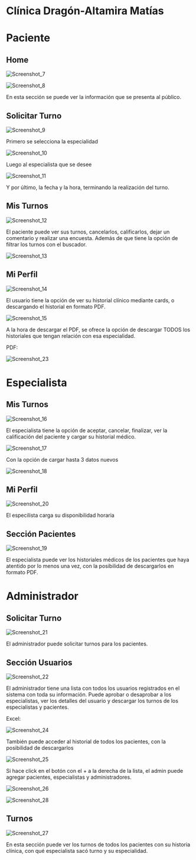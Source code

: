 
# Clínica Dragón-Altamira Matías




# Paciente
## Home
![Screenshot_7](https://github.com/user-attachments/assets/0e085f64-ad00-4211-adf4-0105d2a82e32)

![Screenshot_8](https://github.com/user-attachments/assets/051103f3-d4f0-425f-84b5-334877b4123e)

En esta sección se puede ver la información que se presenta al público.

## Solicitar Turno
![Screenshot_9](https://github.com/user-attachments/assets/2a3ad90c-983d-41a4-ae9b-4df3a9a89601)

Primero se selecciona la especialidad

![Screenshot_10](https://github.com/user-attachments/assets/5afc86ab-79ee-4c09-a93e-891a35a6cf80)

Luego al especialista que se desee

![Screenshot_11](https://github.com/user-attachments/assets/4dbdc638-a109-48e1-ade2-32b5595c0ef1)

Y por último, la fecha y la hora, terminando la realización del turno.


## Mis Turnos
![Screenshot_12](https://github.com/user-attachments/assets/d3469cd3-ca76-49c7-ab5c-f5fc8754aeda)

El paciente puede ver sus turnos, cancelarlos, calificarlos, dejar un comentario y realizar una encuesta. Además de que tiene la opción de filtrar los turnos con el buscador.

![Screenshot_13](https://github.com/user-attachments/assets/7d119f85-889f-471c-935c-697e545d28f2)


## Mi Perfil
![Screenshot_14](https://github.com/user-attachments/assets/3cb62d5e-e7a3-4193-83db-12fb3127ca5d)

El usuario tiene la opción de ver su historial clínico mediante cards, o descargando el historial en formato PDF.

![Screenshot_15](https://github.com/user-attachments/assets/c91ac6aa-1d14-41e2-8df0-8ddef132568e)

A la hora de descargar el PDF, se ofrece la opción de descargar TODOS los historiales que tengan relación con esa especialidad.

PDF:

![Screenshot_23](https://github.com/user-attachments/assets/298d6d14-a9f4-4a8d-bb86-11c0ed937c53)

# Especialista
## Mis Turnos

![Screenshot_16](https://github.com/user-attachments/assets/25a61e89-f130-46ac-85bf-8af6371746fd)

El especialista tiene la opción de aceptar, cancelar, finalizar, ver la calificación del paciente y cargar su historial médico.

![Screenshot_17](https://github.com/user-attachments/assets/2bf04207-4d20-4834-8e98-a43ece1a30bb)

Con la opción de cargar hasta 3 datos nuevos

![Screenshot_18](https://github.com/user-attachments/assets/5d47d423-8438-48d9-b50f-ea82efc9740b)

## Mi Perfil

![Screenshot_20](https://github.com/user-attachments/assets/6bcaa915-9d91-4206-9e89-29bcb109c19e)

El especilista carga su disponibilidad horaria


## Sección Pacientes

![Screenshot_19](https://github.com/user-attachments/assets/16c8bed9-76e9-4036-86e9-bc182c36068f)

El especialista puede ver los historiales médicos de los pacientes que haya atentido por lo menos una vez, con la posibilidad de descargarlos en formato PDF.

# Administrador
## Solicitar Turno

![Screenshot_21](https://github.com/user-attachments/assets/61f90015-f03d-4995-b267-b18e2ec7dfd6)

El administrador puede solicitar turnos para los pacientes.

## Sección Usuarios

![Screenshot_22](https://github.com/user-attachments/assets/06ad0a76-41f9-47ea-a6d6-b0f066267b40)

El administrador tiene una lista con todos los usuarios registrados en el sistema con toda su información. 
Puede aprobar o desaprobar a los especialistas, ver los detalles del usuario y descargar los turnos de los especialistas y pacientes.

Excel:

![Screenshot_24](https://github.com/user-attachments/assets/65184b95-a644-44d4-afd5-9d49909faca0)

También puede acceder al historial de todos los pacientes, con la posibilidad de descargarlos

![Screenshot_25](https://github.com/user-attachments/assets/75b71570-ab22-4478-8f21-6c0eded51edf)

Si hace click en el botón con el + a la derecha de la lista, el admin puede agregar pacientes, especialistas y administradores.

![Screenshot_26](https://github.com/user-attachments/assets/9b8a513e-23c4-41c9-8025-75d6130b516c)

![Screenshot_28](https://github.com/user-attachments/assets/ac73cc52-9260-4462-b341-1b37e28ed13c)

## Turnos

![Screenshot_27](https://github.com/user-attachments/assets/ebb7a71d-4c28-4b7d-b342-0ad9954ba221)

En esta sección puede ver los turnos de todos los pacientes con su historia clínica, con qué especialista sacó turno y su especialidad.
